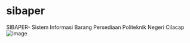 # sibaper
SIBAPER- Sistem Informasi Barang Persediaan Politeknik Negeri Cilacap
![image](https://user-images.githubusercontent.com/79685285/174243226-ed3f7255-4c95-4f34-8b69-2cd1176fc14a.png)
